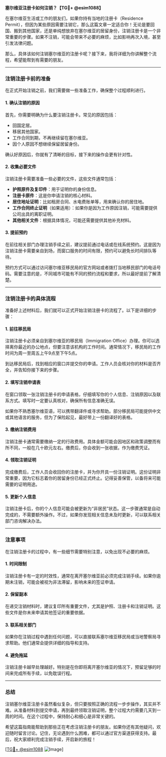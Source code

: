 **塞尔维亚注册卡如何注销？【TG💪+ @esim1088】**

在塞尔维亚生活或工作的朋友们，如果你持有当地的注册卡（Residence Permit），但因为某些原因需要注销它，那么这篇文章一定适合你！无论是要回国、搬到其他国家，还是单纯想放弃在塞尔维亚的居留身份，注销注册卡是一个非常重要的步骤。如果不注销，可能会带来不必要的麻烦，比如影响再次入境，甚至引发法律问题。

那么，具体该如何注销塞尔维亚的注册卡呢？接下来，我将详细为你讲解整个流程，希望能帮到有需要的朋友。

---

### 注销注册卡前的准备

在正式开始注销之前，我们需要做一些准备工作，确保整个过程顺利进行。

#### 1. 确认注销的原因
首先，你需要明确为什么要注销注册卡。常见的原因包括：
- 回国定居。
- 移居其他国家。
- 工作合同到期，不再继续留在塞尔维亚。
- 因个人原因不想继续保留居留身份。

确认好原因后，你就有了清晰的目标，接下来的操作会更有针对性。

#### 2. 收集必要文件
注销注册卡需要准备一些必要的文件，这些文件通常包括：
- **护照原件及复印件**：用于证明你的身份信息。
- **注册卡原件**：这是你申请注销的核心材料。
- **居住地址证明**：比如租房合同、水电费账单等，用来确认你的居住地。
- **工作合同终止证明**（如果适用）：如果你是因为工作原因注销，可能需要提供公司出具的离职证明。
- **其他相关文件**：根据具体情况，可能还需要提供其他补充材料。

#### 3. 提前预约
在前往相关部门办理注销手续之前，建议提前通过电话或在线系统预约。这是因为注销注册卡需要亲自到场，而窗口服务的时间有限，预约可以避免长时间排队等待。

预约方式可以通过访问塞尔维亚移民局的官方网站或者拨打当地移民部门的电话号码。需要注意的是，不同城市可能有不同的预约流程和要求，所以最好提前了解清楚。

---

### 注销注册卡的具体流程

准备好上述材料后，我们就可以正式开始注销注册卡的流程了。以下是详细的步骤：

#### 1. 前往移民局
注销注册卡必须亲自到塞尔维亚的移民局（Immigration Office）办理。你可以选择离你最近的办公地点，但要注意该机构的工作时间。通常情况下，移民局的工作时间为周一至周五上午9点至下午5点。

到达移民局后，找到相应的窗口并提交你的申请。工作人员会核对你的材料是否齐全，并告知你接下来的步骤。

#### 2. 填写注销申请表
在窗口领取一张注销注册卡的申请表格，仔细填写你的个人信息、注销原因以及联系方式。填写时一定要认真核对，确保所有信息准确无误。

如果你不熟悉塞尔维亚语，可以携带翻译件或寻求帮助。部分移民局可能提供中文或其他语言的服务，但为了保险起见，最好带上一份翻译好的表格。

#### 3. 缴纳注销费用
注销注册卡通常需要缴纳一定的行政费用。具体金额可能会因地区和政策调整而有所不同，一般在几十欧元左右。缴费后，你会收到一张收据，作为缴费凭证。

#### 4. 领取注销证明
完成缴费后，工作人员会收回你的注册卡，并为你开具一份注销证明。这份证明非常重要，因为它标志着你的居留身份已经正式终止。记得妥善保管，以备将来可能需要的证明用途。

#### 5. 更新个人信息
注销注册卡后，你的个人信息可能会被更新为“非居民”状态。这一步骤通常是自动完成的，不需要额外操作。不过，如果你发现相关信息未及时更新，可以联系相关部门咨询解决办法。

---

### 注意事项

在注销注册卡的过程中，有一些细节需要特别注意，以免出现不必要的麻烦。

#### 1. 时间限制
注销注册卡有一定的时效性，通常在离开塞尔维亚前必须完成注销手续。如果你逾期未注销，可能会被视为非法滞留，影响未来的签证申请。

#### 2. 保留副本
在递交注销材料时，建议复印所有重要文件，尤其是护照、注册卡和注销证明。这些文件是你未来申请其他签证的重要依据。

#### 3. 联系相关部门
如果你在注销过程中遇到任何问题，可以直接联系塞尔维亚移民局或当地警察局寻求帮助。他们通常会提供详细的指导和支持。

#### 4. 避免拖延
注销注册卡越早处理越好。特别是在你即将离开塞尔维亚的情况下，预留足够的时间来完成所有手续，以免耽误行程。

---

### 总结

注销塞尔维亚注册卡虽然看似复杂，但只要按照正确的流程一步步操作，其实并不难。从准备材料到提交申请，再到最终领取注销证明，整个过程大约需要几天到一周的时间。在这个过程中，保持耐心和细心是非常关键的。

希望这篇指南能帮助到那些正在考虑注销注册卡的朋友。如果你还有其他疑问，欢迎随时留言讨论。记住，无论遇到什么困难，都可以通过官方渠道获得支持。最后，祝大家顺利完成注销手续，开启新的旅程！

[[TG💪+ @esim1088](https://t.me/s/esim1088) ![Image](https://i.postimg.cc/4NQfJmqS/Snipaste-2025-05-13-00-14-12.png)]